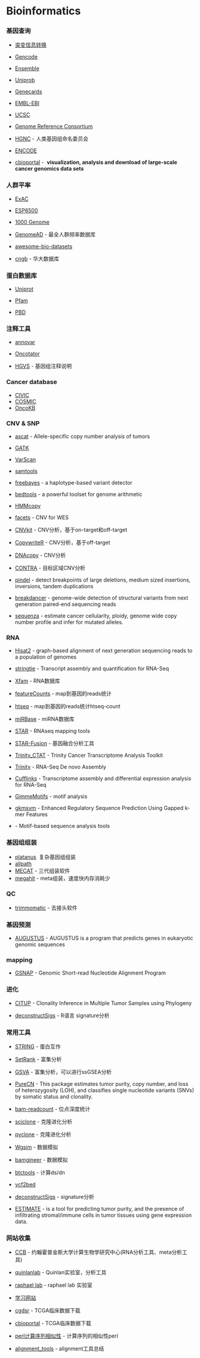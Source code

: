 # Bioinformatics


### 基因查询
* [突变信息转换](http://bioinformatics.mdanderson.org/transvarweb/)
* [Gencode](http://www.gencodegenes.org/)
* [Ensemble](http://www.ensembl.org/index.html)
* [Uniprob](http://www.uniprot.org/)
* [Genecards](http://www.genecards.org/)
* [EMBL-EBI](https://www.ebi.ac.uk/)
* [UCSC](http://genome.ucsc.edu/)
* [Genome Reference Consortium](https://www.ncbi.nlm.nih.gov/grc)
* [HGNC](http://www.genenames.org/) - 人类基因组命名委员会

* [ENCODE](https://www.encodeproject.org/)

* [cbioportal](http://www.cbioportal.org/) -  **visualization, analysis and download of large-scale cancer genomics data sets**

### 人群平率
* [ExAC](http://exac.broadinstitute.org/)
* [ESP6500](http://evs.gs.washington.edu/EVS/)
* [1000 Genome](http://www.internationalgenome.org/home)
* [GenomeAD](http://gnomad.broadinstitute.org/) - 最全人群频率数据库
* [awesome-bio-datasets](https://github.com/OpenGene/awesome-bio-datasets)

* [cngb](https://db.cngb.org/pird/home/) - 华大数据库
### 蛋白数据库
* [Uniprot](http://www.uniprot.org/)

* [Pfam](http://pfam.xfam.org/)

* [PBD](http://www.rcsb.org/pdb/home/home.do)

### 注释工具
* [annovar](http://annovar.openbioinformatics.org/en/latest/)

* [Oncotator](http://portals.broadinstitute.org/oncotator/)
* [HGVS](http://varnomen.hgvs.org/) - 基因组注释说明

### Cancer database
* [CIVIC](https://civic.genome.wustl.edu/home)
* [COSMIC](http://cancer.sanger.ac.uk/cosmic)
* [OncoKB](http://oncokb.org)


### CNV & SNP

* [ascat](https://github.com/Crick-CancerGenomics/ascat) - Allele-specific copy number analysis of tumors
* [GATK](https://software.broadinstitute.org/gatk/)
* [VarScan](http://varscan.sourceforge.net/)
* [samtools](http://www.htslib.org/doc/#manual-pages)
* [freebayes](https://github.com/ekg/freebayes) - a haplotype-based variant detector
* [bedtools](http://bedtools.readthedocs.io/en/latest/) -  a powerful toolset for genome arithmetic
* [HMMcopy](http://www.bioconductor.org/packages/release/bioc/html/HMMcopy.html) 

* [facets](https://sites.google.com/site/mskfacets/) - CNV for WES

* [CNVkit](http://cnvkit.readthedocs.io/en/stable/pipeline.html) - CNV分析，基于on-target和off-target

* [CopywriteR](http://www.bioconductor.org/packages/release/bioc/html/CopywriteR.html) - CNV分析，基于off-target

* [DNAcopy](http://www.bioconductor.org/packages/release/bioc/html/DNAcopy.html) - CNV分析

* [CONTRA](http://contra-cnv.sourceforge.net/) - 目标区域CNV分析

* [pindel](https://github.com/genome/pindel) - detect breakpoints of large deletions, medium sized insertions, inversions, tandem duplications 

* [breakdancer](http://breakdancer.sourceforge.net/) - genome-wide detection of structural variants from next generation paired-end sequencing reads

* [sequenza](http://www.cbs.dtu.dk/biotools/sequenza/) - estimate cancer cellularity, ploidy, genome wide copy number profile and infer for mutated alleles.

### RNA
* [Hisat2](http://ccb.jhu.edu/software/hisat2/index.shtml) - graph-based alignment of next generation sequencing reads to a population of genomes
* [stringtie](http://www.ccb.jhu.edu/software/stringtie/) - Transcript assembly and quantification for RNA-Seq

* [Xfam](http://rfam.xfam.org/) - RNA数据库

* [featureCounts](http://bioinf.wehi.edu.au/featureCounts/) - map到基因的reads统计
* [htseq](http://htseq.readthedocs.io/en/release_0.9.1/) - map到基因的reads统计htseq-count

* [miRBase](http://www.mirbase.org/) - miRNA数据库

* [STAR](https://github.com/alexdobin/STAR) - RNAseq mapping tools

* [STAR-Fusion](https://github.com/STAR-Fusion/STAR-Fusion/wiki) - 基因融合分析工具

* [Trinity_CTAT](https://github.com/NCIP/Trinity_CTAT/wiki) - Trinity Cancer Transcriptome Analysis Toolkit 
* [Trinity](https://github.com/trinityrnaseq/trinityrnaseq/wiki) - RNA-Seq De novo Assembly

* [Cufflinks](http://cole-trapnell-lab.github.io/cufflinks/) - Transcriptome assembly and differential expression analysis for RNA-Seq

* [GimmeMotifs](http://gimmemotifs.readthedocs.io/en/master/) - motif analysis

* [gkmsvm](http://www.beerlab.org/gkmsvm/) - Enhanced Regulatory Sequence Prediction Using Gapped k-mer Features
* [](http://meme-suite.org/index.html) - Motif-based sequence analysis tools


### 基因组组装
* [platanus](http://platanus.bio.titech.ac.jp)  复杂基因组组装
* [allpath](http://software.broadinstitute.org/allpaths-lg/blog/)  
* [MECAT](https://github.com/xiaochuanle/MECAT) - 三代组装软件
* [megahit](https://github.com/voutcn/megahit) - meta组装，速度快内存消耗少
### QC
* [trimmomatic](http://www.usadellab.org/cms/index.php?page=trimmomatic) - 去接头软件

### 基因预测
* [AUGUSTUS](http://bioinf.uni-greifswald.de/augustus/) - AUGUSTUS is a program that predicts genes in eukaryotic genomic sequences

### mapping

* [GSNAP](http://research-pub.gene.com/gmap/) - Genomic Short-read Nucleotide Alignment Program

### 进化

* [CITUP](https://github.com/sfu-compbio/citup) - Clonality Inference in Multiple Tumor Samples using Phylogeny

* [deconstructSigs](https://github.com/raerose01/deconstructSigs) - R语言 signature分析

### 常用工具

* [STRING](https://string-db.org/cgi/input.pl?UserId=1hcUYxDKX0aK&sessionId=xykqPVdtcqrE&input_page_show_search=off) - 蛋白互作
* [SetRank](https://bmcbioinformatics.biomedcentral.com/articles/10.1186/s12859-017-1571-6) - 富集分析
* [GSVA](http://bioconductor.org/packages/release/bioc/html/GSVA.html) - 富集分析，可以进行ssGSEA分析
* [PureCN](http://bioconductor.org/packages/release/bioc/html/PureCN.html) - This package estimates tumor purity, copy number, and loss of heterozygosity (LOH), and classifies single nucleotide variants (SNVs) by somatic status and clonality.
* [bam-readcount](https://github.com/genome/bam-readcount) - 位点深度统计
* [sciclone](https://github.com/genome/sciclone) - 克隆进化分析
* [pyclone](http://compbio.bccrc.ca/software/pyclone/) - 克隆进化分析
* [Wgsim](https://github.com/lh3/wgsim) - 数据模拟

* [bamgineer](https://github.com/pughlab/bamgineer) - 数据模拟
* [btctools](https://github.com/josephhughes/btctools) - 计算ds/dn

* [vcf2bed](http://bedops.readthedocs.io/en/latest/content/reference/file-management/conversion/vcf2bed.html)

* [deconstructSigs](https://github.com/raerose01/deconstructSigs) - signature分析
* [ESTIMATE](http://bioinformatics.mdanderson.org/main/ESTIMATE:Overview) - is a tool for predicting tumor purity, and the presence of infiltrating stromal/immune cells in tumor tissues using gene expression data. 

### 网站收集
* [CCB](https://ccb.jhu.edu/software.shtml) - 约翰霍普金斯大学计算生物学研究中心(RNA分析工具、meta分析工具)
* [quinlanlab](http://quinlanlab.org/#portfolioModal6) - Quinlan实验室，分析工具

* [raphael lab](http://compbio.cs.brown.edu/software) - raphael lab 实验室

* [学习网站](https://www.plob.org/) 
* [cgdsr](https://cran.r-project.org/web/packages/cgdsr/index.html) - TCGA临床数据下载 

* [cbioportal](http://www.cbioportal.org/) - TCGA临床数据下载

* [perl计算序列相似性](http://www.perlmonks.org/?node_id=500235) - 计算序列的相似性perl

* [alignment_tools](https://en.m.wikipedia.org/wiki/List_of_sequence_alignment_software) - alignment工具总结
